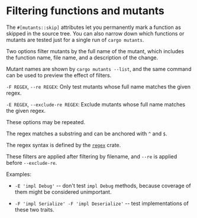 # Filtering functions and mutants

The `#[mutants::skip]` attributes let you permanently mark a function as skipped
in the source tree. You can also narrow down which functions or mutants are
tested just for a single run of `cargo mutants`.

Two options filter mutants by the full name of the mutant, which includes the
function name, file name, and a description of the change.

Mutant names are shown by `cargo mutants --list`, and the same command can be
used to preview the effect of filters.

`-F REGEX`, `--re REGEX`: Only test mutants whose full name matches the given regex.

`-E REGEX`, `--exclude-re REGEX`: Exclude mutants whose full name matches
the given regex.

These options may be repeated.

The regex matches a substring and can be anchored with `^` and `$`.

The regex syntax is defined by the [`regex`](https://docs.rs/regex/latest/regex/)
crate.

These filters are applied after filtering by filename, and `--re` is applied before
`--exclude-re`.

Examples:

- `-E 'impl Debug'` -- don't test `impl Debug` methods, because coverage of them
  might be considered unimportant.

- `-F 'impl Serialize' -F 'impl Deserialize'` -- test implementations of these
  two traits.
